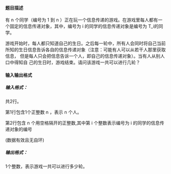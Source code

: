 ﻿#### 题目描述
有 n 个同学（编号为 1 到 n ）正在玩一个信息传递的游戏。在游戏里每人都有一个固定的信息传递对象，其中，编号为 i 的同学的信息传递对象是编号为 T_i的同学。

游戏开始时，每人都只知道自己的生日。之后每一轮中，所有人会同时将自己当前所知的生日信息告诉各自的信息传递对象（注意：可能有人可以从若干人那里获取信息， 但是每人只会把信息告诉一个人，即自己的信息传递对象）。当有人从别人口中得知自 己的生日时，游戏结束。请问该游戏一共可以进行几轮？

#### 输入输出格式
##### 输入格式：
共2行。

第1行包含1个正整数 n ，表示 n 个人。

第2行包含 n 个用空格隔开的正整数,其中第 i 个整数表示编号为 i 的同学的信息传递对象的编号

​(数据有效且无自环)

##### 输出格式：
1个整数，表示游戏一共可以进行多少轮。
